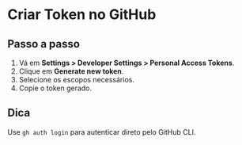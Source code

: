 # Criar Token no GitHub

## Passo a passo
1. Vá em **Settings > Developer Settings > Personal Access Tokens**.
2. Clique em **Generate new token**.
3. Selecione os escopos necessários.
4. Copie o token gerado.

## Dica
Use `gh auth login` para autenticar direto pelo GitHub CLI.
